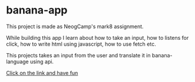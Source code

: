 # banana-app

This project is made as NeogCamp's mark8 assignment.

While building this app I learn about how to take an input, how to listens for click, how to write html using javascript, how to use fetch etc.

This projects takes an input from the user and translate it in banana-language using api.

[Click on the link and have fun](https://translate-banana3.netlify.app/)
